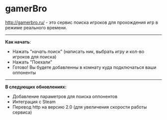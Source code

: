 # gamerBro
http://gamerbro.ru/ - это cервис поиска игроков для прохождения игр в режиме реального времени.
____
<b>Как начать</b>:
<ul>
  <li>Нажать "начать поиск" (написать ник, выбрать игру и кол-во игроков для поиска)</li>
  <li>Нажать "Поехали"</li>
  <li>Готово! Вы будете добавленны в комнату куда подключаться ваши оппоненты</li>
</ul>

____

<b>В следующих обновлениях:</b>
<ul>
  <li>Добавление параметров для поиска оппонентов</li>
  <li>Интеграция с Steam</li>
  <li>Перевод http на версию 2.0 (для увеличения скорости работы сервиса)</li>
</ul>

